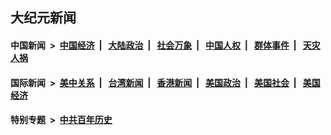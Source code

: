 ## 大纪元新闻

#### 中国新闻 &nbsp;>&nbsp; [中国经济](indexes/ncid283/README.md?09020845) &nbsp;| &nbsp; [大陆政治](indexes/ncid277/README.md?09020845) &nbsp;| &nbsp; [社会万象](indexes/ncid282/README.md?09020845) &nbsp;| &nbsp; [中国人权](indexes/ncid278/README.md?09020845) &nbsp;| &nbsp; [群体事件](indexes/ncid279/README.md?09020845) &nbsp;| &nbsp; [天灾人祸](indexes/ncid280/README.md?09020845)

#### 国际新闻 &nbsp;>&nbsp; [美中关系](indexes/nf1412576/README.md?09020845) &nbsp;| &nbsp; [台湾新闻](indexes/ncid1349361/README.md?09020845) &nbsp;| &nbsp; [香港新闻](indexes/ncid1349362/README.md?09020845) &nbsp;| &nbsp; [美国政治](indexes/ncid1078159/README.md?09020845) &nbsp;| &nbsp; [美国社会](indexes/ncid1078160/README.md?09020845) &nbsp;| &nbsp; [美国经济](indexes/ncid1078158/README.md?09020845)

#### 特别专题 &nbsp;>&nbsp; [中共百年历史](https://github.com/easy2view/epoch-special/blob/master/README.md?09020845)  
